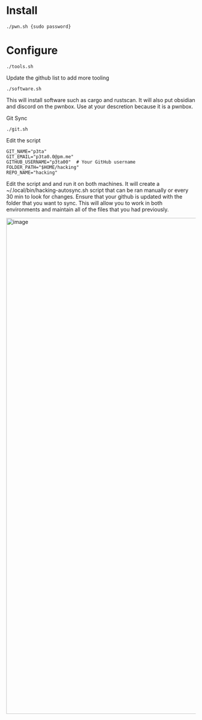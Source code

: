 # Install
```
./pwn.sh {sudo password}
```
# Configure
```
./tools.sh
```
Update the github list to add more tooling

```
./software.sh
```
This will install software such as cargo and rustscan. It will also put obsidian and discord on the pwnbox. Use at your descretion because it is a pwnbox. 

Git Sync

```
./git.sh
```
Edit the script
```
GIT_NAME="p3ta"
GIT_EMAIL="p3ta0.0@pm.me"
GITHUB_USERNAME="p3ta00"  # Your GitHub username
FOLDER_PATH="$HOME/hacking"
REPO_NAME="hacking"
```
Edit the script and and run it on both machines. It will create a ~/.local/bin/hacking-autosync.sh script that can be ran manually or every 30 min to look for changes. Ensure that your github is updated with the folder that you want to sync. This will allow you to work in both environments and maintain all of the files that you had previously.

<img width="3387" height="1315" alt="image" src="https://github.com/user-attachments/assets/8cc18177-2a40-4e6f-a977-a7b3a0c10c14" />
